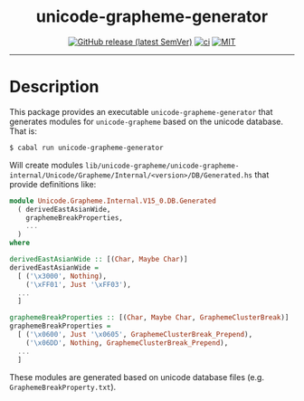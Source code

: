 <div align="center">

# unicode-grapheme-generator

[![GitHub release (latest SemVer)](https://img.shields.io/github/v/release/tbidne/unicode-grapheme?include_prereleases&sort=semver)](https://github.com/tbidne/unicode-grapheme/releases/)
[![ci](http://img.shields.io/github/actions/workflow/status/tbidne/unicode-grapheme/ci.yaml?branch=main)](https://github.com/tbidne/unicode-grapheme/actions/workflows/ci.yaml)
[![MIT](https://img.shields.io/github/license/tbidne/unicode-grapheme?color=blue)](https://opensource.org/licenses/MIT)

</div>

---

# Description

This package provides an executable `unicode-grapheme-generator` that generates modules for `unicode-grapheme` based on the unicode database. That is:

```sh
$ cabal run unicode-grapheme-generator
```

Will create modules `lib/unicode-grapheme/unicode-grapheme-internal/Unicode/Grapheme/Internal/<version>/DB/Generated.hs` that provide definitions like:

```haskell
module Unicode.Grapheme.Internal.V15_0.DB.Generated
  ( derivedEastAsianWide,
    graphemeBreakProperties,
    ...
  )
where

derivedEastAsianWide :: [(Char, Maybe Char)]
derivedEastAsianWide =
  [ ('\x3000', Nothing),
    ('\xFF01', Just '\xFF03'),
  ...
  ]

graphemeBreakProperties :: [(Char, Maybe Char, GraphemeClusterBreak)]
graphemeBreakProperties =
  [ ('\x0600', Just '\x0605', GraphemeClusterBreak_Prepend),
    ('\x06DD', Nothing, GraphemeClusterBreak_Prepend),
  ...
  ]
```

These modules are generated based on unicode database files (e.g. `GraphemeBreakProperty.txt`).
